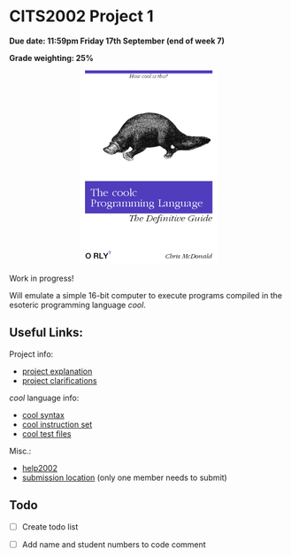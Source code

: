 # CITS2002 Project 1

**Due date: 11:59pm Friday 17th September (end of week 7)**

**Grade weighting: 25%**

<p align="center">
  <img src="coolbook.png" width="250px" height="350"/>
</p>

Work in progress!

Will emulate a simple 16-bit computer to execute programs compiled in the esoteric programming language *cool*.


## Useful Links:

Project info:

 + [project explanation](http://teaching.csse.uwa.edu.au/units/CITS2002/projects/project1.php)
 + [project clarifications](http://teaching.csse.uwa.edu.au/units/CITS2002/projects/project1-clarifications.php)

*cool* language info:

 + [cool syntax](http://teaching.csse.uwa.edu.au/units/CITS2002/projects/coolsyntax.php)
 + [cool instruction set](http://teaching.csse.uwa.edu.au/units/CITS2002/projects/coolinstructions.php)
 + [cool test files](https://secure.csse.uwa.edu.au/run/coolc)

Misc.: 

 + [help2002](https://secure.csse.uwa.edu.au/run/help2002)
 + [submission location](https://secure.csse.uwa.edu.au/run/cssubmit) (only one member needs to submit)

## Todo

 + [ ] Create todo list
 + [ ] Add name and student numbers to code comment

